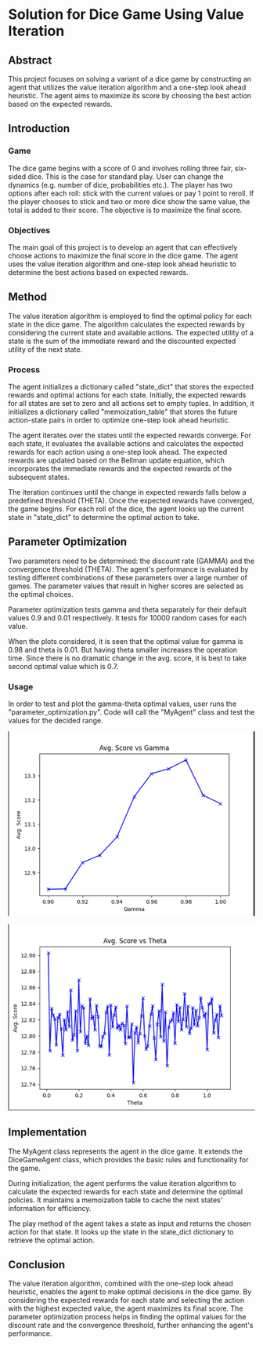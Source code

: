 # Solution for Dice Game Using Value Iteration

## Abstract

This project focuses on solving a variant of a dice game by constructing an agent that utilizes the value iteration 
algorithm and a one-step look ahead heuristic. The agent aims to maximize its score by choosing the best action based 
on the expected rewards.

## Introduction
### Game
The dice game begins with a score of 0 and involves rolling three fair, six-sided dice. This is the case for standard 
play. User can change the dynamics (e.g. number of dice, probabilities etc.). The player has two options after each 
roll: stick with the current values or pay 1 point to reroll. If the player chooses to stick and two or more dice show 
the same value, the total is added to their score. The objective is to maximize the final score.

### Objectives
The main goal of this project is to develop an agent that can effectively choose actions to maximize the final score in 
the dice game. The agent uses the value iteration algorithm and one-step look ahead heuristic to determine the best 
actions based on expected rewards.

## Method
The value iteration algorithm is employed to find the optimal policy for each state in the dice game. The algorithm 
calculates the expected rewards by considering the current state and available actions. The expected utility of a state
is the sum of the immediate reward and the discounted expected utility of the next state.

### Process
The agent initializes a dictionary called "state_dict" that stores the expected rewards and optimal actions 
for each state. Initially, the expected rewards for all states are set to zero and all actions set to empty tuples. In 
addition, it initializes a dictionary called "memoization_table" that stores the future action-state pairs in order to
optimize one-step look ahead heuristic.

The agent iterates over the states until the expected rewards converge. For each state, it evaluates the available 
actions and calculates the expected rewards for each action using a one-step look ahead. The expected rewards are 
updated based on the Bellman update equation, which incorporates the immediate rewards and the expected rewards of the 
subsequent states.

The iteration continues until the change in expected rewards falls below a predefined threshold (THETA). Once the
expected rewards have converged, the game begins. For each roll of the dice, the agent looks up the current state in
"state_dict" to determine the optimal action to take.

## Parameter Optimization
Two parameters need to be determined: the discount rate (GAMMA) and the convergence threshold (THETA). The agent's 
performance is evaluated by testing different combinations of these parameters over a large number of games. The 
parameter values that result in higher scores are selected as the optimal choices.

Parameter optimization tests gamma and theta separately for their default values 0.9 and 0.01 respectively. It tests for
10000 random cases for each value.

When the plots considered, it is seen that the optimal value for gamma is 0.98 and theta is 0.01. But having theta
smaller increases the operation time. Since there is no dramatic change in the avg. score, it is best to take second
optimal value which is 0.7.

### Usage
In order to test and plot the gamma-theta optimal values, user runs the "parameter_optimization.py". Code will call the
"MyAgent" class and test the values for the decided range.

![Chart showing effects of various parameters on average score respect to gamma](PlotGamma.png)

![Chart showing effects of various parameters on average score respect to theta](PlotTheta.png)

## Implementation
The MyAgent class represents the agent in the dice game. It extends the DiceGameAgent class, which provides the basic 
rules and functionality for the game.

During initialization, the agent performs the value iteration algorithm to calculate the expected rewards for each state 
and determine the optimal policies. It maintains a memoization table to cache the next states' information for 
efficiency.

The play method of the agent takes a state as input and returns the chosen action for that state. It looks up the state 
in the state_dict dictionary to retrieve the optimal action.

## Conclusion
The value iteration algorithm, combined with the one-step look ahead heuristic, enables the agent to make optimal 
decisions in the dice game. By considering the expected rewards for each state and selecting the action with the highest 
expected value, the agent maximizes its final score. The parameter optimization process helps in finding the optimal 
values for the discount rate and the convergence threshold, further enhancing the agent's performance.